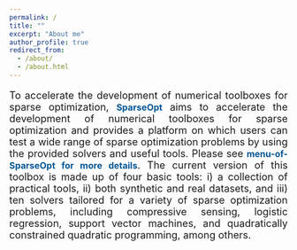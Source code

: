 ```yaml
---
permalink: /
title: ""
excerpt: "About me"
author_profile: true
redirect_from: 
  - /about/
  - /about.html
---
```


<style>
a:link {
  text-decoration: none;
}

a:visited {
  text-decoration: none;
}

a:hover {
  text-decoration: underline;
}

a:active {
  text-decoration: underline;
}
</style>

 <font size=4>
<div style="text-align:justify">  

To accelerate the development of numerical toolboxes for sparse optimization, <a style="font-size: 16px; font-weight: bold;color:#015697" href="https://github.com/ShenglongZhou/CSpack" target="_blank">SparseOpt</a> aims to accelerate the development of numerical toolboxes for sparse optimization and provides a platform on which users can test a wide range of sparse optimization problems by using the provided solvers and useful tools. Please see <a style="font-size: 16px; font-weight: bold;color:#015697" href="" target="_blank">menu-of-SparseOpt for more details</a>. The current version of this toolbox is made up of four basic tools:  i) a collection of practical tools, ii) both synthetic and real
datasets, and iii) ten solvers tailored for a variety of sparse optimization problems, including compressive sensing, logistic regression, support vector machines, and quadratically constrained quadratic programming, among others. 

</div></font>

